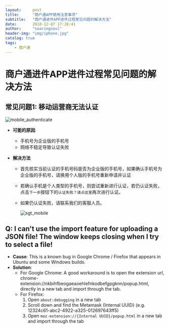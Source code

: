 ```yaml
---
layout:     post
title:      "商户通APP使用注意事项"
subtitle:   "商户通进件APP进件过程常见问题的解决方法"
date:       2018-12-07 17:20:41
author:     "soaringsoul"
header-img: "img/iphone.jpg"
catalog: true
tags:
    - 商户通
---
```






# 商户通进件APP进件过程常见问题的解决方法

## 常见问题1: 移动运营商无法认证

![mobile_authenticate](G:\AdasFinTech.github.io\img\shanghutong\mobile_authenticate.png)



* **可能的原因**:

  * 手机号为企业版的手机号
  * 网络不稳定导致认证失败

* **解决方法**

  * 首先核实当前认证的手机号码是否为企业版的手机号，如果确认手机号为企业版的手机号，请换用个人版的手机号重新申请并认证

  * 若确认手机是个人类型的手机号，则尝试重新进行认证，若仍认证失败，点击`下一步`按钮下的`认证失败？请点这里`再次进行认证。

  * 如果仍认证失败，请联系我们的客服人员。

    ![sgt_mobile](G:\AdasFinTech.github.io\img\shanghutong\sgt_mobile.jpg)

## Q: I can't use the import feature for uploading a JSON file! The window keeps closing when I try to select a file!

* **Cause**: This is a known bug in Google Chrome / Firefox that appears in Ubuntu and some Windows builds.
* **Solution**: 
  * For Google Chrome: A good workaround is to open the extension url, chrome-extension://nkbihfbeogaeaoehlefnkodbefgpgknn/popup.html, directly in a new tab and import through the tab.
  * For Firefox:
    1. Open `about:debugging` in a new tab
    2. Scroll down and find the Metamask {Internal UUID} (e.g. 12324c61-abc2-4922-a325-012697643ff5)
    3. Open `moz-extension://{Internal UUID}/popup.html` in a new tab and import through the tab